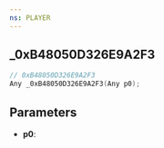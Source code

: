 ```yaml
---
ns: PLAYER
---
```

## _0xB48050D326E9A2F3

```c
// 0xB48050D326E9A2F3
Any _0xB48050D326E9A2F3(Any p0);
```

## Parameters
* **p0**:
